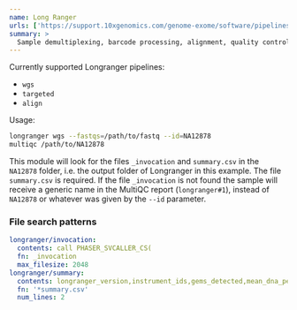 ```yaml
---
name: Long Ranger
urls: ['https://support.10xgenomics.com/genome-exome/software/pipelines/latest/what-is-long-ranger']
summary: >
  Sample demultiplexing, barcode processing, alignment, quality control, variant calling, phasing, and structural variant calling
---
```


Currently supported Longranger pipelines:

- `wgs`
- `targeted`
- `align`

Usage:

```bash
longranger wgs --fastqs=/path/to/fastq --id=NA12878
multiqc /path/to/NA12878
```

This module will look for the files `_invocation` and `summary.csv` in the `NA12878` folder, i.e. the output folder of Longranger in this example. The file `summary.csv` is required. If the file `_invocation` is not found the sample will receive a generic name in the MultiQC report (`longranger#1`), instead of `NA12878` or whatever was given by the `--id` parameter.

### File search patterns

```yaml
longranger/invocation:
  contents: call PHASER_SVCALLER_CS(
  fn: _invocation
  max_filesize: 2048
longranger/summary:
  contents: longranger_version,instrument_ids,gems_detected,mean_dna_per_gem,bc_on_whitelist,bc_mean_qscore,n50_linked_reads_per_molecule
  fn: '*summary.csv'
  num_lines: 2
```